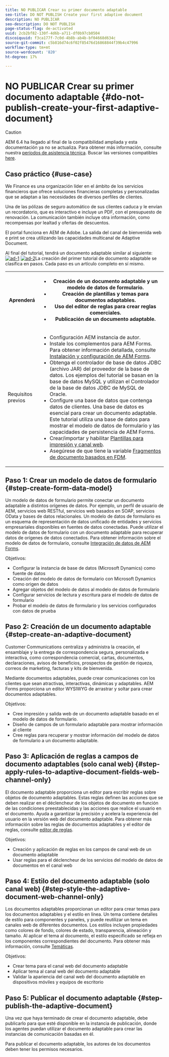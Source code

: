 ```yaml
---
title: NO PUBLICAR Crear su primer documento adaptable
seo-title: DO NOT PUBLISH Create your first adaptive document
description: NO PUBLICAR
seo-description: DO NOT PUBLISH
page-status-flag: de-activated
uuid: 2cb2bf82-130f-4d6b-a711-df0b97cb0504
discoiquuid: f3ca177f-7c0d-4b8b-ab4b-bf04668d634c
source-git-commit: c5b816d74c6f02f85476d16868844f39b4c47996
workflow-type: tm+mt
source-wordcount: '820'
ht-degree: 17%

---
```



# NO PUBLICAR Crear su primer documento adaptable {#do-not-publish-create-your-first-adaptive-document}

>[!CAUTION]
>
>AEM 6.4 ha llegado al final de la compatibilidad ampliada y esta documentación ya no se actualiza. Para obtener más información, consulte nuestra [períodos de asistencia técnica](https://helpx.adobe.com/es/support/programs/eol-matrix.html). Buscar las versiones compatibles [here](https://experienceleague.adobe.com/docs/).

## Caso práctico {#use-case}

We Finance es una organización líder en el ámbito de los servicios financieros que ofrece soluciones financieras completas y personalizadas que se adaptan a las necesidades de diversos perfiles de clientes.

Una de las pólizas de seguro automático de sus clientes caduca y le envían un recordatorio, que es interactivo e incluye un PDF, con el presupuesto de renovación. La comunicación también incluye otra información, como recompensas por lealtad y ofertas de descuentos.

El portal funciona en AEM de Adobe. La salida del canal de bienvenida web e print se crea utilizando las capacidades multicanal de Adaptive Document.

Al final del tutorial, tendrá un documento adaptable similar al siguiente:
[ ![ad-1](assets/ad-1.png)](https://blogs.adobe.com/contentcorner/files/2017/07/PAF_Mobile.pdf)    [ ![ad-2](assets/ad-2.png)](https://blogs.adobe.com/contentcorner/files/2017/07/PAF_Desktop.pdf)La creación del primer tutorial de documento adaptable se clasifica en pasos. Cada paso es un artículo completo en sí mismo.

<table> 
 <tbody>
  <tr>
   <th>Aprenderá</th> 
   <th>
    <ul> 
     <li>Creación de un documento adaptable y un modelo de datos de formulario.</li> 
     <li>Creación de plantillas y temas para documentos adaptables.</li> 
     <li>Uso del editor de reglas para crear reglas comerciales.<br /> </li> 
     <li>Publicación de un documento adaptable. <br /> </li> 
    </ul> </th> 
  </tr>
  <tr>
   <td>Requisitos previos</td> 
   <td>
    <ul> 
     <li>Configuración AEM instancia de autor. </li> 
     <li>Instale los complementos para AEM Forms. Para obtener información detallada, consulte <a href="/help/forms/using/installing-configuring-aem-forms-osgi.md" target="_blank">Instalación y configuración de AEM Forms</a>.</li> 
     <li>Obtenga el controlador de base de datos JDBC (archivo JAR) del proveedor de la base de datos. Los ejemplos del tutorial se basan en la base de datos MySQL y utilizan el Controlador de la base de datos JDBC de MySQL de Oracle. </li> 
     <li>Configure una base de datos que contenga datos de clientes. Una base de datos es esencial para crear un documento adaptable. Este tutorial utiliza una base de datos para mostrar el modelo de datos de formulario y las capacidades de persistencia de AEM Forms. </li> 
     <li>Crear/importar y habilitar <a href="/help/forms/using/web-channel-print-channel.md">Plantillas para impresión y canal web</a>.</li> 
     <li>Asegúrese de que tiene la variable <a href="/help/forms/using/document-fragments.md">Fragmentos de documento basados en FDM</a>.</li> 
    </ul> </td> 
  </tr>
 </tbody>
</table>

## Paso 1: Crear un modelo de datos de formulario {#step-create-form-data-model}

Un modelo de datos de formulario permite conectar un documento adaptable a distintos orígenes de datos. Por ejemplo, un perfil de usuario de AEM, servicios web RESTful, servicios web basados en SOAP, servicios OData y bases de datos relacionales. Un modelo de datos de formulario es un esquema de representación de datos unificado de entidades y servicios empresariales disponibles en fuentes de datos conectadas. Puede utilizar el modelo de datos de formulario con un documento adaptable para recuperar datos de orígenes de datos conectados. Para obtener información sobre el modelo de datos de formulario, consulte [Integración de datos de AEM Forms](/help/forms/using/data-integration.md).

Objetivos:

* Configurar la instancia de base de datos (Microsoft Dynamics) como fuente de datos
* Creación del modelo de datos de formulario con Microsoft Dynamics como origen de datos
* Agregar objetos del modelo de datos al modelo de datos de formulario
* Configurar servicios de lectura y escritura para el modelo de datos de formulario
* Probar el modelo de datos de formulario y los servicios configurados con datos de prueba

## Paso 2: Creación de un documento adaptable {#step-create-an-adaptive-document}

Customer Communications centraliza y administra la creación, el ensamblaje y la entrega de correspondencia segura, personalizada e interactiva, como correspondencia comercial, cartas, documentos, declaraciones, avisos de beneficios, prospectos de gestión de riqueza, correos de marketing, facturas y kits de bienvenida.

Mediante documentos adaptables, puede crear comunicaciones con los clientes que sean atractivas, interactivas, dinámicas y adaptables. AEM Forms proporciona un editor WYSIWYG de arrastrar y soltar para crear documentos adaptables.

<!--`For more information about adaptive documents, see [Introduction to authoring adaptive documents](/forms/using/introduction-ad-authoring.md).`-->

Objetivos:

* Cree impresión y salida web de un documento adaptable basado en el modelo de datos de formulario.
* Diseño de campos de un formulario adaptable para mostrar información al cliente
* Cree reglas para recuperar y mostrar información del modelo de datos de formulario a un documento adaptable.

<!--![see-the-guide-sm](assets/see-the-guide-sm.png)-->

## Paso 3: Aplicación de reglas a campos de documento adaptables (solo canal web) {#step-apply-rules-to-adaptive-document-fields-web-channel-only}

El documento adaptable proporciona un editor para escribir reglas sobre objetos de documento adaptables. Estas reglas definen las acciones que se deben realizar en el déclencheur de los objetos de documento en función de las condiciones preestablecidas y las acciones que realice el usuario en el documento. Ayuda a garantizar la precisión y acelera la experiencia del usuario en la versión web del documento adaptable. Para obtener más información sobre las reglas de documentos adaptables y el editor de reglas, consulte [editor de reglas](/help/forms/using/rule-editor.md).

Objetivos:

* Creación y aplicación de reglas en los campos de canal web de un documento adaptable
* Usar reglas para el déclencheur de los servicios del modelo de datos de documentos en el canal web

## Paso 4: Estilo del documento adaptable (solo canal web) {#step-style-the-adaptive-document-web-channel-only}

Los documentos adaptables proporcionan un editor para crear temas para los documentos adaptables y el estilo en línea. Un tema contiene detalles de estilo para componentes y paneles, y puede reutilizar un tema en canales web de diferentes documentos. Los estilos incluyen propiedades como colores de fondo, colores de estado, transparencia, alineación y tamaño. Al aplicar el tema al documento, el estilo especificado se refleja en los componentes correspondientes del documento. Para obtener más información, consulte [Temáticas](/help/forms/using/themes.md).

Objetivos:

* Crear tema para el canal web del documento adaptable
* Aplicar tema al canal web del documento adaptable
* Validar la apariencia del canal web del documento adaptable en dispositivos móviles y equipos de escritorio

## Paso 5: Publicar el documento adaptable {#step-publish-the-adaptive-document}

Una vez que haya terminado de crear el documento adaptable, debe publicarlo para que esté disponible en la instancia de publicación, donde los agentes puedan utilizar el documento adaptable para crear las instancias de comunicación basadas en él.

Para publicar el documento adaptable, los autores de los documentos deben tener los permisos necesarios.
